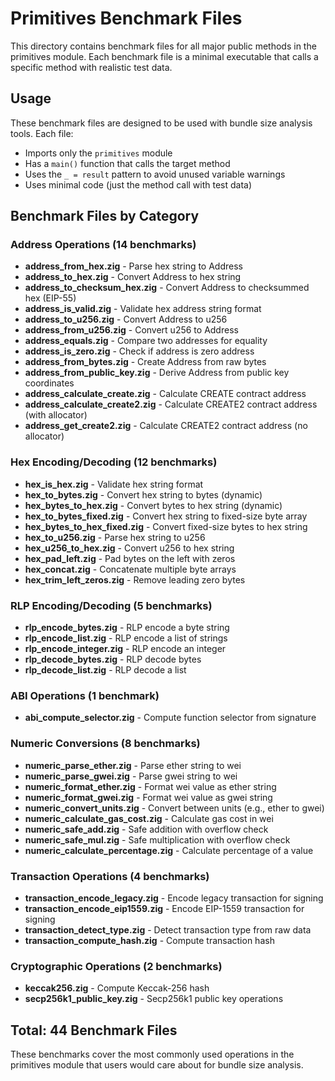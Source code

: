 # Primitives Benchmark Files

This directory contains benchmark files for all major public methods in the primitives module. Each benchmark file is a minimal executable that calls a specific method with realistic test data.

## Usage

These benchmark files are designed to be used with bundle size analysis tools. Each file:
- Imports only the `primitives` module
- Has a `main()` function that calls the target method
- Uses the `_ = result` pattern to avoid unused variable warnings
- Uses minimal code (just the method call with test data)

## Benchmark Files by Category

### Address Operations (14 benchmarks)

- **address_from_hex.zig** - Parse hex string to Address
- **address_to_hex.zig** - Convert Address to hex string
- **address_to_checksum_hex.zig** - Convert Address to checksummed hex (EIP-55)
- **address_is_valid.zig** - Validate hex address string format
- **address_to_u256.zig** - Convert Address to u256
- **address_from_u256.zig** - Convert u256 to Address
- **address_equals.zig** - Compare two addresses for equality
- **address_is_zero.zig** - Check if address is zero address
- **address_from_bytes.zig** - Create Address from raw bytes
- **address_from_public_key.zig** - Derive Address from public key coordinates
- **address_calculate_create.zig** - Calculate CREATE contract address
- **address_calculate_create2.zig** - Calculate CREATE2 contract address (with allocator)
- **address_get_create2.zig** - Calculate CREATE2 contract address (no allocator)

### Hex Encoding/Decoding (12 benchmarks)

- **hex_is_hex.zig** - Validate hex string format
- **hex_to_bytes.zig** - Convert hex string to bytes (dynamic)
- **hex_bytes_to_hex.zig** - Convert bytes to hex string (dynamic)
- **hex_to_bytes_fixed.zig** - Convert hex string to fixed-size byte array
- **hex_bytes_to_hex_fixed.zig** - Convert fixed-size bytes to hex string
- **hex_to_u256.zig** - Parse hex string to u256
- **hex_u256_to_hex.zig** - Convert u256 to hex string
- **hex_pad_left.zig** - Pad bytes on the left with zeros
- **hex_concat.zig** - Concatenate multiple byte arrays
- **hex_trim_left_zeros.zig** - Remove leading zero bytes

### RLP Encoding/Decoding (5 benchmarks)

- **rlp_encode_bytes.zig** - RLP encode a byte string
- **rlp_encode_list.zig** - RLP encode a list of strings
- **rlp_encode_integer.zig** - RLP encode an integer
- **rlp_decode_bytes.zig** - RLP decode bytes
- **rlp_decode_list.zig** - RLP decode a list

### ABI Operations (1 benchmark)

- **abi_compute_selector.zig** - Compute function selector from signature

### Numeric Conversions (8 benchmarks)

- **numeric_parse_ether.zig** - Parse ether string to wei
- **numeric_parse_gwei.zig** - Parse gwei string to wei
- **numeric_format_ether.zig** - Format wei value as ether string
- **numeric_format_gwei.zig** - Format wei value as gwei string
- **numeric_convert_units.zig** - Convert between units (e.g., ether to gwei)
- **numeric_calculate_gas_cost.zig** - Calculate gas cost in wei
- **numeric_safe_add.zig** - Safe addition with overflow check
- **numeric_safe_mul.zig** - Safe multiplication with overflow check
- **numeric_calculate_percentage.zig** - Calculate percentage of a value

### Transaction Operations (4 benchmarks)

- **transaction_encode_legacy.zig** - Encode legacy transaction for signing
- **transaction_encode_eip1559.zig** - Encode EIP-1559 transaction for signing
- **transaction_detect_type.zig** - Detect transaction type from raw data
- **transaction_compute_hash.zig** - Compute transaction hash

### Cryptographic Operations (2 benchmarks)

- **keccak256.zig** - Compute Keccak-256 hash
- **secp256k1_public_key.zig** - Secp256k1 public key operations

## Total: 44 Benchmark Files

These benchmarks cover the most commonly used operations in the primitives module that users would care about for bundle size analysis.
